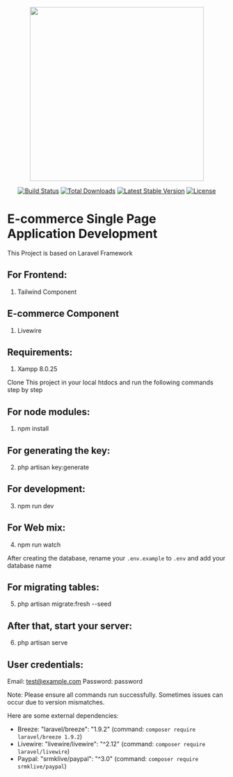 <p align="center">
    <a href="https://laravel.com" target="_blank">
        <img src="https://raw.githubusercontent.com/laravel/art/master/logo-lockup/5%20SVG/2%20CMYK/1%20Full%20Color/laravel-logolockup-cmyk-red.svg" width="400">
    </a>
</p>

<p align="center">
    <a href="https://travis-ci.org/laravel/framework"><img src="https://travis-ci.org/laravel/framework.svg" alt="Build Status"></a>
    <a href="https://packagist.org/packages/laravel/framework"><img src="https://img.shields.io/packagist/dt/laravel/framework" alt="Total Downloads"></a>
    <a href="https://packagist.org/packages/laravel/framework"><img src="https://img.shields.io/packagist/v/laravel/framework" alt="Latest Stable Version"></a>
    <a href="https://packagist.org/packages/laravel/framework"><img src="https://img.shields.io/packagist/l/laravel/framework" alt="License"></a>
</p>

# E-commerce Single Page Application Development

This Project is based on Laravel Framework

## For Frontend:
1. Tailwind Component

## E-commerce Component
1. Livewire

## Requirements:
1. Xampp 8.0.25

Clone This project in your local htdocs and run the following commands step by step

## For node modules:
1. npm install

## For generating the key:
2. php artisan key:generate

## For development:
3. npm run dev

## For Web mix:
4. npm run watch

After creating the database, rename your `.env.example` to `.env` and add your database name

## For migrating tables:
5. php artisan migrate:fresh --seed

## After that, start your server:
6. php artisan serve

## User credentials:
Email: test@example.com
Password: password

Note: Please ensure all commands run successfully. Sometimes issues can occur due to version mismatches.

Here are some external dependencies:

- Breeze: "laravel/breeze": "1.9.2" (command: `composer require laravel/breeze 1.9.2`)
- Livewire: "livewire/livewire": "^2.12" (command: `composer require laravel/livewire`)
- Paypal: "srmklive/paypal": "^3.0" (command: `composer require srmklive/paypal`)
